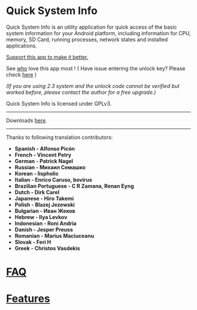 Quick System Info
=================

Quick System Info is an utility application for quick access of the basic system information for your Android platform, including information for CPU, memory, SD Card, running processes, network states and installed applications. 

[Support this app to make it better.](http://qsysinfo.appspot.com/donate.jsp)

See [who](http://qsysinfo.appspot.com/supporters.jsp) love this app most ! ( Have issue entering the unlock key? Please check [here](https://github.com/qauck/qsysinfo/wiki/FAQ#how-can-i-enter-the-unlock-key) )

*(If you are using 2.3 system and the unlock code cannot be verified but worked before, please contact the author for a free upgrade.)*

Quick System Info is licensed under GPLv3. 
***

Downloads [here](https://bitbucket.org/qauck/qsysinfo/downloads).
***

Thanks to following translation contributors:

* **Spanish  - Alfonso Picón**  
* **French  - Vincent Petry**  
* **German  - Patrick Nagel**  
* **Russian  - Михаил Семашко**  
* **Korean  - lispholic**  
* **Italian  - Enrico Caruso, bovirus**  
* **Brazilian Portuguese	- C R Zamana, Renan Eyng**  
* **Dutch  - Dirk Carel**  
* **Japanese  - Hiro Takemi**  
* **Polish	- Blazej Jezewski**  
* **Bulgarian	- Иван Жеков**  
* **Hebrew	- Ilya Levkov**  
* **Indonesian	- Roni Andria**  
* **Danish	- Jesper Preuss**  
* **Romanian	- Marius Maciuceanu**  
* **Slovak	- Feri H**
* **Greek	- Christos Vasdekis**

[FAQ](https://github.com/qauck/qsysinfo/wiki/FAQ)
=================
[Features](https://github.com/qauck/qsysinfo/wiki/Features)
=================
